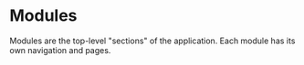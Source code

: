 # Modules

Modules are the top-level "sections" of the application. Each module has its own navigation and pages.

